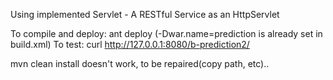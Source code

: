 Using implemented Servlet - A RESTful Service as an HttpServlet


To compile and deploy: ant deploy (-Dwar.name=prediction is already set in build.xml)
To test:               curl http://127.0.0.1:8080/b-prediction2/

mvn clean install doesn't work, to be repaired(copy path, etc)..